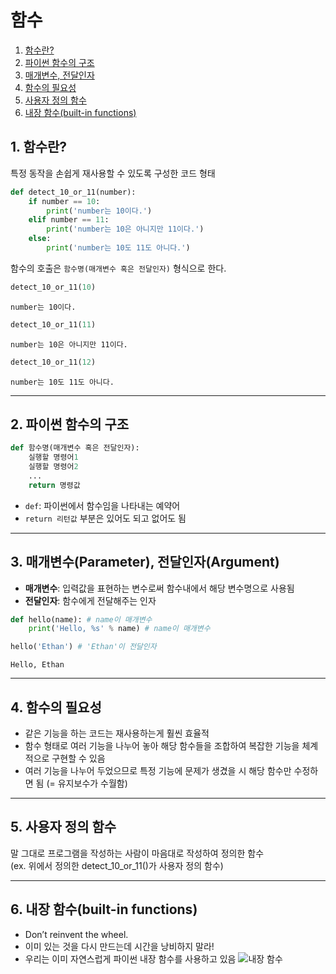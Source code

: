 # 함수
1. [함수란?](#1)
2. [파이썬 함수의 구조](#2)
3. [매개변수, 전달인자](#3)
4. [함수의 필요성](#4)
5. [사용자 정의 함수](#5)
6. [내장 함수(built-in functions)](#6)

## 1. 함수란?<a name='#1'></a>
특정 동작을 손쉽게 재사용할 수 있도록 구성한 코드 형태


```python
def detect_10_or_11(number):
    if number == 10:
        print('number는 10이다.')
    elif number == 11:
        print('number는 10은 아니지만 11이다.')
    else:
        print('number는 10도 11도 아니다.')
```

함수의 호출은 `함수명(매개변수 혹은 전달인자)` 형식으로 한다.


```python
detect_10_or_11(10)
```

    number는 10이다.



```python
detect_10_or_11(11)
```

    number는 10은 아니지만 11이다.



```python
detect_10_or_11(12)
```

    number는 10도 11도 아니다.


---
## 2. 파이썬 함수의 구조<a name = '2'></a>
```python
def 함수명(매개변수 혹은 전달인자):
    실행할 명령어1
    실행할 명령어2
    ...
    return 명령값
```
- `def`: 파이썬에서 함수임을 나타내는 예약어
- `return 리턴값` 부분은 있어도 되고 없어도 됨

---
## 3. 매개변수(Parameter), 전달인자(Argument)<a name = '3'></a>
- <b>매개변수</b>: 입력값을 표현하는 변수로써 함수내에서 해당 변수명으로 사용됨
- <b>전달인자</b>: 함수에게 전달해주는 인자


```python
def hello(name): # name이 매개변수
    print('Hello, %s' % name) # name이 매개변수
```


```python
hello('Ethan') # 'Ethan'이 전달인자
```

    Hello, Ethan


---
## 4. 함수의 필요성<a name='4'></a>
- 같은 기능을 하는 코드는 재사용하는게 훨씬 효율적
- 함수 형태로 여러 기능을 나누어 놓아 해당 함수들을 조합하여 복잡한 기능을 체계적으로 구현할 수 있음
- 여러 기능을 나누어 두었으므로 특정 기능에 문제가 생겼을 시 해당 함수만 수정하면 됨 (= 유지보수가 수월함)

---
## 5. 사용자 정의 함수<a name='5'></a>
말 그대로 프로그램을 작성하는 사람이 마음대로 작성하여 정의한 함수<br>
(ex. 위에서 정의한 detect_10_or_11()가 사용자 정의 함수)

---
## 6. 내장 함수(built-in functions)<a name='6'></a>
- Don’t reinvent the wheel.
- 이미 있는 것을 다시 만드는데 시간을 낭비하지 말라!
- 우리는 이미 자연스럽게 파이썬 내장 함수를 사용하고 있음
![내장 함수](https://i.stack.imgur.com/LxITc.png)
